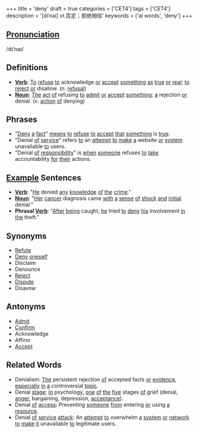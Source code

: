 +++
title = 'deny'
draft = true
categories = ['CET4']
tags = ['CET4']
description = '[diˈnai] vt.否定；拒绝相信'
keywords = ['ai words', 'deny']
+++

## [Pronunciation](/en/post/pronunciation/)
/dɪˈnaɪ/

## Definitions
- **[Verb](/en/post/verb/)**: [To](/en/post/to/) [refuse](/en/post/refuse/) [to](/en/post/to/) acknowledge [or](/en/post/or/) [accept](/en/post/accept/) [something](/en/post/something/) [as](/en/post/as/) [true](/en/post/true/) [or](/en/post/or/) [real](/en/post/real/); [to](/en/post/to/) [reject](/en/post/reject/) [or](/en/post/or/) disallow. (n. [refusal](/en/post/refusal/)) 
- **[Noun](/en/post/noun/)**: [The](/en/post/the/) [act](/en/post/act/) [of](/en/post/of/) refusing [to](/en/post/to/) [admit](/en/post/admit/) [or](/en/post/or/) [accept](/en/post/accept/) [something](/en/post/something/); [a](/en/post/a/) rejection [or](/en/post/or/) denial. (v. [action](/en/post/action/) [of](/en/post/of/) denying)

## Phrases
- "[Deny](/en/post/deny/) [a](/en/post/a/) [fact](/en/post/fact/)" [means](/en/post/means/) [to](/en/post/to/) [refuse](/en/post/refuse/) [to](/en/post/to/) [accept](/en/post/accept/) [that](/en/post/that/) [something](/en/post/something/) is [true](/en/post/true/).
- "Denial [of](/en/post/of/) [service](/en/post/service/)" refers [to](/en/post/to/) an [attempt](/en/post/attempt/) [to](/en/post/to/) [make](/en/post/make/) [a](/en/post/a/) website [or](/en/post/or/) [system](/en/post/system/) unavailable [to](/en/post/to/) users.
- "Denial [of](/en/post/of/) [responsibility](/en/post/responsibility/)" is [when](/en/post/when/) [someone](/en/post/someone/) refuses [to](/en/post/to/) [take](/en/post/take/) accountability [for](/en/post/for/) [their](/en/post/their/) actions.

## [Example](/en/post/example/) Sentences
- **[Verb](/en/post/verb/)**: "[He](/en/post/he/) denied [any](/en/post/any/) [knowledge](/en/post/knowledge/) [of](/en/post/of/) [the](/en/post/the/) [crime](/en/post/crime/)."
- **[Noun](/en/post/noun/)**: "[Her](/en/post/her/) [cancer](/en/post/cancer/) diagnosis came [with](/en/post/with/) [a](/en/post/a/) [sense](/en/post/sense/) [of](/en/post/of/) [shock](/en/post/shock/) [and](/en/post/and/) [initial](/en/post/initial/) denial."
- **Phrasal [Verb](/en/post/verb/)**: "[After](/en/post/after/) [being](/en/post/being/) caught, [he](/en/post/he/) tried [to](/en/post/to/) [deny](/en/post/deny/) [his](/en/post/his/) involvement [in](/en/post/in/) [the](/en/post/the/) theft."

## Synonyms
- [Refute](/en/post/refute/)
- [Deny](/en/post/deny/) [oneself](/en/post/oneself/)
- Disclaim
- Denounce
- [Reject](/en/post/reject/)
- [Dispute](/en/post/dispute/)
- Disavow

## Antonyms
- [Admit](/en/post/admit/)
- [Confirm](/en/post/confirm/)
- Acknowledge
- Affirm
- [Accept](/en/post/accept/)

## Related Words
- Denialism: [The](/en/post/the/) persistent rejection [of](/en/post/of/) accepted facts [or](/en/post/or/) [evidence](/en/post/evidence/), [especially](/en/post/especially/) [in](/en/post/in/) [a](/en/post/a/) controversial [topic](/en/post/topic/).
- Denial [stage](/en/post/stage/): [In](/en/post/in/) psychology, [one](/en/post/one/) [of](/en/post/of/) [the](/en/post/the/) [five](/en/post/five/) stages [of](/en/post/of/) grief (denial, [anger](/en/post/anger/), bargaining, depression, [acceptance](/en/post/acceptance/)).
- Denial [of](/en/post/of/) [access](/en/post/access/): Preventing [someone](/en/post/someone/) [from](/en/post/from/) entering [or](/en/post/or/) using [a](/en/post/a/) [resource](/en/post/resource/).
- Denial [of](/en/post/of/) [service](/en/post/service/) [attack](/en/post/attack/): An [attempt](/en/post/attempt/) [to](/en/post/to/) overwhelm [a](/en/post/a/) [system](/en/post/system/) [or](/en/post/or/) [network](/en/post/network/) [to](/en/post/to/) [make](/en/post/make/) [it](/en/post/it/) unavailable [to](/en/post/to/) legitimate users.
